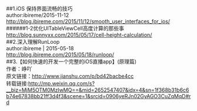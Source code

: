 ##1.iOS 保持界面流畅的技巧  
author:ibireme/2015-11-12  
http://blog.ibireme.com/2015/11/12/smooth_user_interfaces_for_ios/  
######1-2优化UITableViewCell高度计算的那些事  
http://blog.sunnyxx.com/2015/05/17/cell-height-calculation/  
##2.深入理解RunLoop  
author:ibireme | 2015-05-18  
http://blog.ibireme.com/2015/05/18/runloop/  
##3.【如何快速的开发一个完整的iOS直播app】(原理篇)  
作者：峥吖  
原文链接：http://www.jianshu.com/p/bd42bacbe4cc  
转载链接:http://mp.weixin.qq.com/s?__biz=MjM5OTM0MzIwMQ==&mid=2652547407&idx=4&sn=1f368b31b6c6b74e67838bb21ff3d4f3&scene=1&srcid=0906yeRJn02GyAGO3CuZqMqD#rd  